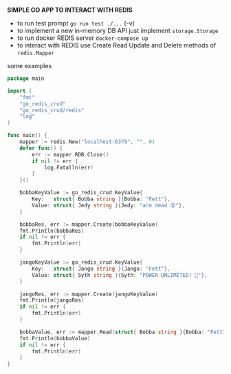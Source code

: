 **SIMPLE GO APP TO INTERACT WITH REDIS**

* to run test prompt `go run test ./...` (-v)
* to implement a new in-memory DB API just implement `storage.Storage`
* to run docker REDIS server `docker-compose up`
* to interact with REDIS use Create Read Update and Delete methods of `redis.Mapper`


some examples

```go
package main

import (
	"fmt"
	"go_redis_crud"
	"go_redis_crud/redis"
	"log"
)

func main() {
	mapper := redis.New("localhost:6379", "", 0)
	defer func() {
		err := mapper.RDB.Close()
		if nil != err {
			log.Fatalln(err)
		}
	}()

	bobbaKeyValue := go_redis_crud.KeyValue{
		Key:   struct{ Bobba string }{Bobba: "Fett"},
		Value: struct{ Jedy string }{Jedy: "are dead 😵"},
	}

	bobbaRes, err := mapper.Create(bobbaKeyValue)
	fmt.Println(bobbaRes)
	if nil != err {
		fmt.Println(err)
	}

	jangoKeyValue := go_redis_crud.KeyValue{
		Key:   struct{ Jango string }{Jango: "Fett"},
		Value: struct{ Syth string }{Syth: "POWER UNLIMITED! 🍪"},
	}

	jangoRes, err := mapper.Create(jangoKeyValue)
	fmt.Println(jangoRes)
	if nil != err {
		fmt.Println(err)
	}

	bobbaValue, err := mapper.Read(struct{ Bobba string }{Bobba: "Fett"})
	fmt.Println(bobbaValue)
	if nil != err {
		fmt.Println(err)
	}
}
```